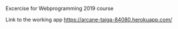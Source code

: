 Excercise for Webprogramming 2019 course

Link to the working app
https://arcane-taiga-84080.herokuapp.com/